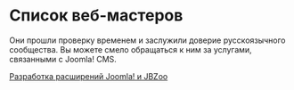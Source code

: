 # Список веб-мастеров
Они прошли проверку временем и заслужили доверие русскоязычного сообщества. Вы можете смело обращаться к ним за услугами, связанными с Joomla! CMS.

[Разработка расширений Joomla! и JBZoo](https://seosm.ru)
